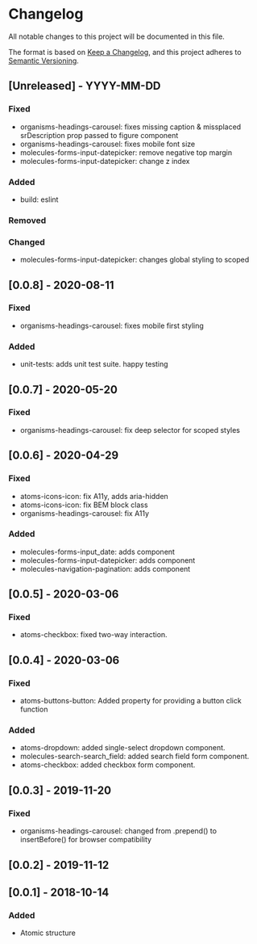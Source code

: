 # Changelog

All notable changes to this project will be documented in this file.

The format is based on [Keep a Changelog](https://keepachangelog.com/en/1.0.0/),
and this project adheres to [Semantic Versioning](https://semver.org/spec/v2.0.0.html).

## [Unreleased] - YYYY-MM-DD

### Fixed
- organisms-headings-carousel: fixes missing caption & missplaced srDescription prop passed to figure component
- organisms-headings-carousel: fixes mobile font size
- molecules-forms-input-datepicker: remove negative top margin
- molecules-forms-input-datepicker: change z index

### Added
- build: eslint

### Removed

### Changed
- molecules-forms-input-datepicker: changes global styling to scoped

## [0.0.8] - 2020-08-11

### Fixed
- organisms-headings-carousel: fixes mobile first styling

### Added
- unit-tests: adds unit test suite. happy testing

## [0.0.7] - 2020-05-20

### Fixed
- organisms-headings-carousel: fix deep selector for scoped styles

## [0.0.6] - 2020-04-29

### Fixed
- atoms-icons-icon: fix A11y, adds aria-hidden
- atoms-icons-icon: fix BEM block class
- organisms-headings-carousel: fix A11y

### Added
- molecules-forms-input_date: adds component
- molecules-forms-input-datepicker: adds component
- molecules-navigation-pagination: adds component

## [0.0.5] - 2020-03-06

### Fixed

- atoms-checkbox: fixed two-way interaction.

## [0.0.4] - 2020-03-06

### Fixed
- atoms-buttons-button: Added property for providing a button click function

### Added

- atoms-dropdown: added single-select dropdown component.
- molecules-search-search_field: added search field form component.
- atoms-checkbox: added checkbox form component.

## [0.0.3] - 2019-11-20

### Fixed

- organisms-headings-carousel: changed from .prepend() to insertBefore() for browser compatibility

## [0.0.2] - 2019-11-12

## [0.0.1] - 2018-10-14

### Added

- Atomic structure
